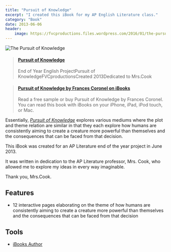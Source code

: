 ```yaml
---
title: "Pursuit of Knowledge"
excerpt: "I created this iBook for my AP English Literature class."
category: "Book"
date: 2013-06-06
header:
    image: https://fvcproductions.files.wordpress.com/2016/01/the-pursuit-of-knowledge-18.png?w=246&h=179&zoom=2
---
```


![The Pursuit of Knowledge](https://fvcproductions.files.wordpress.com/2016/01/the-pursuit-of-knowledge-14.png)

<blockquote class="embedly-card"><h4><a href="https://www.behance.net/gallery/17475593/Pursuit-of-Knowledge">Pursuit of Knowledge</a></h4><p>End of Year English ProjectPursuit of KnowledgeFVCproductionsCreated 2013Dedicated to Mrs.Cook</p></blockquote>

<blockquote class="embedly-card"><h4><a href="https://itunes.apple.com/us/book/pursuit-of-knowledge/id1073378182?ls=1&mt=11">Pursuit of Knowledge by Frances Coronel on iBooks</a></h4><p>Read a free sample or buy Pursuit of Knowledge by Frances Coronel. You can read this book with iBooks on your iPhone, iPad, iPod touch, or Mac.</p></blockquote>

Essentially, [*Pursuit of Knowledge*](https://itunes.apple.com/us/book/pursuit-of-knowledge/id1073378182?ls=1&mt=11) explores various mediums where the plot and theme relation are similar in that they each explore how humans are consistently aiming to create a creature more powerful than themselves and the consequences that can be faced from that decision.

This iBook was created for an AP Literature end of the year project in June 2013.

It was written in dedication to the AP Literature professor, Mrs. Cook, who allowed me to explore my ideas in every way imaginable.

Thank you, Mrs.Cook.

## Features

- 12 interactive pages elaborating on the theme of how humans are consistently aiming to create a creature more powerful than themselves and the consequences that can be faced from that decision

## Tools

- [iBooks Author](https://www.apple.com/ibooks-author/)